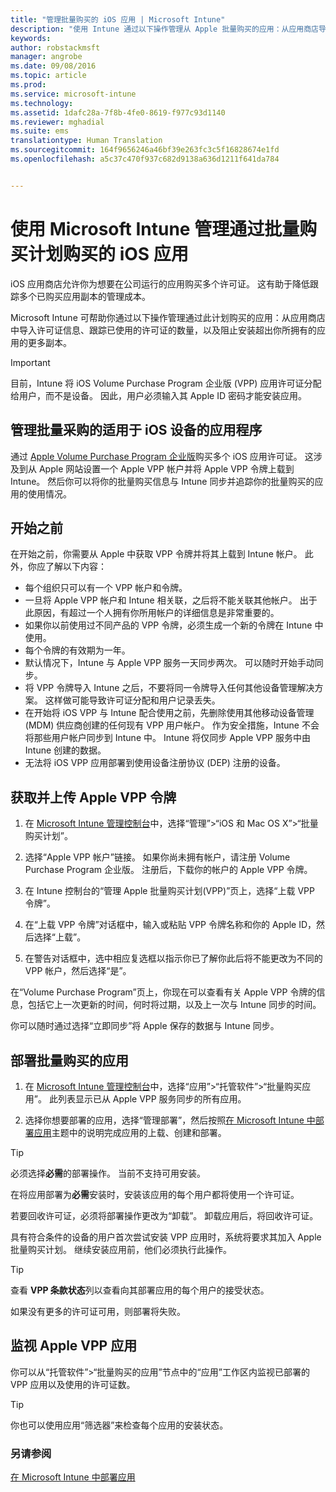 ```yaml
---
title: "管理批量购买的 iOS 应用 | Microsoft Intune"
description: "使用 Intune 通过以下操作管理从 Apple 批量购买的应用：从应用商店导入许可证信息、跟踪已使用的许可证的数量，以及阻止安装超出你所拥有的应用的更多副本。"
keywords: 
author: robstackmsft
manager: angrobe
ms.date: 09/08/2016
ms.topic: article
ms.prod: 
ms.service: microsoft-intune
ms.technology: 
ms.assetid: 1dafc28a-7f8b-4fe0-8619-f977c93d1140
ms.reviewer: mghadial
ms.suite: ems
translationtype: Human Translation
ms.sourcegitcommit: 164f9656246a46bf39e263fc3c5f16828674e1fd
ms.openlocfilehash: a5c37c470f937c682d9138a636d1211f641da784


---
```


# 使用 Microsoft Intune 管理通过批量购买计划购买的 iOS 应用
iOS 应用商店允许你为想要在公司运行的应用购买多个许可证。 这有助于降低跟踪多个已购买应用副本的管理成本。

Microsoft Intune 可帮助你通过以下操作管理通过此计划购买的应用：从应用商店中导入许可证信息、跟踪已使用的许可证的数量，以及阻止安装超出你所拥有的应用的更多副本。

> [!Important]
> 目前，Intune 将 iOS Volume Purchase Program 企业版 (VPP) 应用许可证分配给用户，而不是设备。 因此，用户必须输入其 Apple ID 密码才能安装应用。

## 管理批量采购的适用于 iOS 设备的应用程序
通过 [Apple Volume Purchase Program 企业版](http://www.apple.com/business/vpp/)购买多个 iOS 应用许可证。 这涉及到从 Apple 网站设置一个 Apple VPP 帐户并将 Apple VPP 令牌上载到 Intune。  然后你可以将你的批量购买信息与 Intune 同步并追踪你的批量购买的应用的使用情况。

## 开始之前
在开始之前，你需要从 Apple 中获取 VPP 令牌并将其上载到 Intune 帐户。 此外，你应了解以下内容：

* 每个组织只可以有一个 VPP 帐户和令牌。
* 一旦将 Apple VPP 帐户和 Intune 相关联，之后将不能关联其他帐户。 出于此原因，有超过一个人拥有你所用帐户的详细信息是非常重要的。
* 如果你以前使用过不同产品的 VPP 令牌，必须生成一个新的令牌在 Intune 中使用。
* 每个令牌的有效期为一年。
* 默认情况下，Intune 与 Apple VPP 服务一天同步两次。 可以随时开始手动同步。
* 将 VPP 令牌导入 Intune 之后，不要将同一令牌导入任何其他设备管理解决方案。 这样做可能导致许可证分配和用户记录丢失。
* 在开始将 iOS VPP 与 Intune 配合使用之前，先删除使用其他移动设备管理 (MDM) 供应商创建的任何现有 VPP 用户帐户。 作为安全措施，Intune 不会将那些用户帐户同步到 Intune 中。 Intune 将仅同步 Apple VPP 服务中由 Intune 创建的数据。
* 无法将 iOS VPP 应用部署到使用设备注册协议 (DEP) 注册的设备。

## 获取并上传 Apple VPP 令牌

1.  在 [Microsoft Intune 管理控制台](https://manage.microsoft.com)中，选择“管理”&gt;“iOS 和 Mac OS X”&gt;“批量购买计划”。

2.  选择“Apple VPP 帐户”链接。 如果你尚未拥有帐户，请注册 Volume Purchase Program 企业版。 注册后，下载你的帐户的 Apple VPP 令牌。

3.  在 Intune 控制台的“管理 Apple 批量购买计划(VPP)”页上，选择“上载 VPP 令牌”。

4.  在“上载 VPP 令牌”对话框中，输入或粘贴 VPP 令牌名称和你的 Apple ID，然后选择“上载”。

5.  在警告对话框中，选中相应复选框以指示你已了解你此后将不能更改为不同的 VPP 帐户，然后选择“是”。

在“Volume Purchase Program”页上，你现在可以查看有关 Apple VPP 令牌的信息，包括它上一次更新的时间，何时将过期，以及上一次与 Intune 同步的时间。

你可以随时通过选择“立即同步”将 Apple 保存的数据与 Intune 同步。

## 部署批量购买的应用

1.  在 [Microsoft Intune 管理控制台](https://manage.microsoft.com)中，选择“应用”&gt;“托管软件”&gt;“批量购买应用”。 此列表显示已从 Apple VPP 服务同步的所有应用。

2.  选择你想要部署的应用，选择“管理部署”，然后按照[在 Microsoft Intune 中部署应用](deploy-apps-in-microsoft-intune.md)主题中的说明完成应用的上载、创建和部署。

> [!TIP]
> 必须选择**必需**的部署操作。 当前不支持可用安装。

在将应用部署为**必需**安装时，安装该应用的每个用户都将使用一个许可证。

若要回收许可证，必须将部署操作更改为“卸载”。 卸载应用后，将回收许可证。

具有符合条件的设备的用户首次尝试安装 VPP 应用时，系统将要求其加入 Apple 批量购买计划。 继续安装应用前，他们必须执行此操作。

> [!TIP]
> 查看 **VPP 条款状态**列以查看向其部署应用的每个用户的接受状态。

如果没有更多的许可证可用，则部署将失败。

## 监视 Apple VPP 应用
你可以从“托管软件”&gt;“批量购买的应用”节点中的“应用”工作区内监视已部署的 VPP 应用以及使用的许可证数。

> [!TIP]
> 你也可以使用应用“筛选器”来检查每个应用的安装状态。

### 另请参阅
[在 Microsoft Intune 中部署应用](deploy-apps-in-microsoft-intune.md)



<!--HONumber=Sep16_HO2-->


